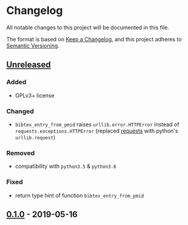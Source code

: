 # Changelog
All notable changes to this project will be documented in this file.

The format is based on [Keep a Changelog](https://keepachangelog.com/en/1.0.0/),
and this project adheres to [Semantic Versioning](https://semver.org/spec/v2.0.0.html).

## [Unreleased]
### Added
- GPLv3+ license

### Changed
- `bibtex_entry_from_pmid` raises `urllib.error.HTTPError`
  instead of `requests.exceptions.HTTPError`
  (replaced [requests](https://pypi.org/project/requests/) with python's `urllib.request`)

### Removed
- compatibility with `python3.5` & `python3.6`

### Fixed
- return type hint of function `bibtex_entry_from_pmid`

## [0.1.0] - 2019-05-16

[Unreleased]: https://github.com/fphammerle/pubmed-bibtex/compare/0.1.0...HEAD
[0.1.0]: https://github.com/fphammerle/pubmed-bibtex/releases/tag/0.1.0
